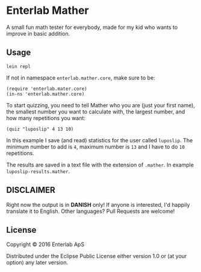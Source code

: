# Enterlab Mather

A small fun math tester for everybody, made for my kid who wants to improve in basic addition.

## Usage

`lein repl`

If not in namespace `enterlab.mather.core`, make sure to be:

```
(require 'enterlab.mater.core)
(in-ns 'enterlab.mather.core)
```

To start quizzing, you need to tell Mather who you are (just your first name), the smallest number you want to calculate with, the largest number, and how many repetitions you want:

`(quiz "luposlip" 4 13 10)`

In this example I save (and read) statistics for the user called `luposlip`. The minimum number to add is `4`, maximum number is `13` and I have to do `10` repetitions.

The results are saved in a text file with the extension of `.mather`. In example `luposlip-results.mather`.

## DISCLAIMER

Right now the output is in **DANISH** only! If anyone is interested, I'd happily translate it to English. Other languages? Pull Requests are welcome!

## License

Copyright © 2016 Enterlab ApS

Distributed under the Eclipse Public License either version 1.0 or (at
your option) any later version.
